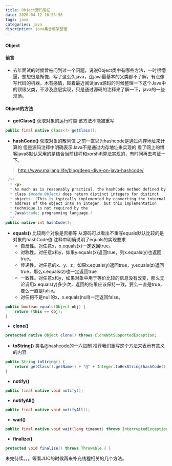 ```yaml
---
title: Object源码笔记
date: 2020-04-12 16:53:58
tags: java
categories: java
discription: java集合框架整理
---
```


#### Object

#### 前言

- 去年面试的时候曾被问到过一个问题，说说Object类中有哪些方法，一时很懵逼，想想很是惭愧，写了这么久java，连java最基本的父类都不了解，有点像写代码的机器，木有感情，趁着最近阅读java源码的时候整理一下这个Java中的顶级父类，不涉及底层实现，只是通过源码的注释来了解一下，java的一些规范。

#### Object的方法

- **getClass()** 获取对象的运行时类  该方法不能被重写

```java
public final native Class<?> getClass();
```

- **hashCode()** 获取对象的散列值  之前一直以为hashcode是通过内存地址来计算的 但是源码注释中明确表示Java不是通过内存地址来实现的  看了网上的博客java8默认采用的是结合当前线程和xorshift算法实现的，有时间再去考证一下。

> http://www.majiang.life/blog/deep-dive-on-java-hashcode/

```java
 /**
  * <p>
  * As much as is reasonably practical, the hashCode method defined by
  * class {@code Object} does return distinct integers for distinct
  * objects. (This is typically implemented by converting the internal
  * address of the object into an integer, but this implementation
  * technique is not required by the
  * Java&trade; programming language.)
  */
public native int hashCode();
```

- **equals()** 比较两个对象是否相等  从源码可以看出不重写equals默认比较的是对象的hashCode值 注释中明确说明了equals的实现要求
  - 自反性。对任意x，x.equals(x)一定返回true。
  - 对称性。对任意x和y，如果y.equals(x)返回true，则x.equals(y)也返回true。
  - 传递性。对任意的x、y、z，如果x.equals(y)返回true，y.equals(z)返回true，那么x.equals(z)也一定返回true
  - 一致性。对任意x和y，如果对象中用于等价比较的信息没有改变，那么无论调用x.equals(y)多少次，返回的结果应该保持一致，要么一直是true，要么一直是false。
  - 对任何不是null的x，x.equals(null)一定返回false。

```java
public boolean equals(Object obj) {
    return (this == obj);
}
```

- **clone()**

```java
protected native Object clone() throws CloneNotSupportedException;
```

- **toString()** 类名@hashcode的十六进制     推荐我们重写这个方法来表示有意义的内容

```java
public String toString() {
    return getClass().getName() + "@" + Integer.toHexString(hashCode());
}

```

- **notify()**

```java
public final native void notify();
```

- **notifyAll()**

```java
public final native void notifyAll();
```

- **wait()**

```java
public final native void wait(long timeout) throws InterruptedException;
```

- **finalize()**

```java
protected void finalize() throws Throwable { }
```





未完待续。。。等看JUC的时候再来补充线程相关的几个方法。